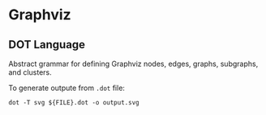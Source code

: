 # Graphviz
## DOT Language
Abstract grammar for defining Graphviz nodes, edges, graphs, subgraphs, and clusters.

To generate outpute from `.dot` file:
```
dot -T svg ${FILE}.dot -o output.svg
```
